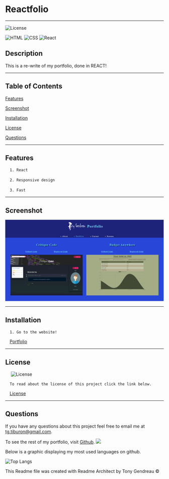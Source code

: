 # Reactfolio

---

![License](https://img.shields.io/github/license/tgtiburon/Reactfolio?style=flat-square)

![HTML](https://img.shields.io/badge/HTML-239120?style=for-the-badge&logo=html5&logoColor=white)
![CSS](https://img.shields.io/badge/CSS-239120?&style=for-the-badge&logo=css3&logoColor=white)
![React](https://img.shields.io/badge/React-20232A?style=for-the-badge&logo=react&logoColor=61DAFB)

## Description

This is a re-write of my portfolio, done in REACT!

---

## Table of Contents

[Features](#features)

[Screenshot](#screenshot)

[Installation](#installation)

[License](#license)

[Questions](#questions)

---

## Features

      1. React

      2. Responsive design

      3. Fast

---

## Screenshot

![](reactfolio.PNG)

---

## Installation

      1. Go to the website!

&emsp;[Portfolio](https://tgtiburon.github.io/reactfolio/)

---

## License

&emsp; ![License](https://img.shields.io/github/license/tgtiburon/Reactfolio?style=flat-square)

      To read about the license of this project click the link below.

&emsp;[License](https://github.com/tgtiburon/Reactfolio/blob/main/LICENSE)

---

## Questions

If you have any questions about this project feel free to email me at <tg.tiburon@gmail.com>.

To see the rest of my portfolio, visit [Github](https://github.com/tgtiburon).
![](./images/GitHub-Mark-32px.png)

Below is a graphic displaying my most used languages on github.

![Top Langs](https://github-readme-stats.vercel.app/api/top-langs/?username=tgtiburon)

This Readme file was created with Readme Architect by Tony Gendreau &copy;
